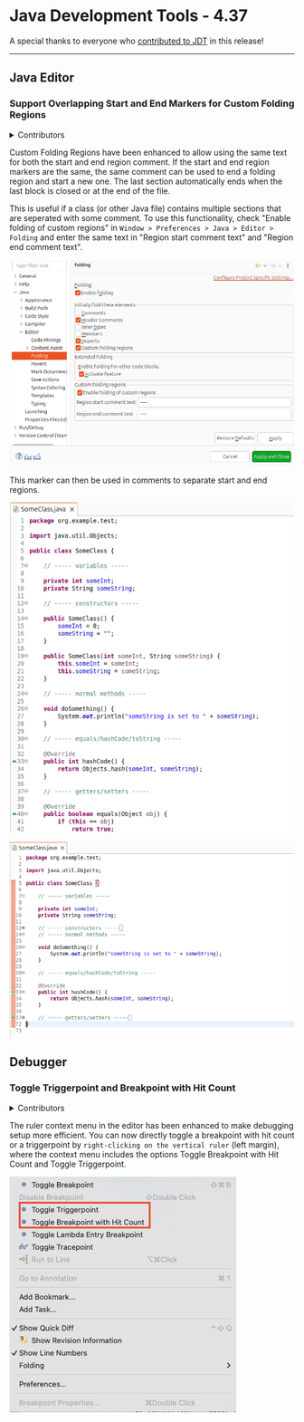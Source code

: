 # Java Development Tools - 4.37

A special thanks to everyone who [contributed to JDT](acknowledgements.md#java-development-tools) in this release!

<!--
---
## Java&trade; XX Support 
-->

<!--
---
## JUnit
-->


---
## Java Editor

### Support Overlapping Start and End Markers for Custom Folding Regions
<details>
<summary>Contributors</summary>

- [Daniel Schmid](https://github.com/danthe1st)
</details>

Custom Folding Regions have been enhanced to allow using the same text for both the start and end region comment.
If the start and end region markers are the same, the same comment can be used to end a folding region and start a new one.
The last section automatically ends when the last block is closed or at the end of the file.

This is useful if a class (or other Java file) contains multiple sections that are seperated with some comment.
To use this functionality, check "Enable folding of custom regions" in `Window > Preferences > Java > Editor > Folding` and enter the same text in "Region start comment text" and "Region end comment text".

![Preference window with folding of custom regions enabled and the start and end region markers set to the same text](images/overlappingStartEndCustomRegionMarkersPrefs.png)

This marker can then be used in comments to separate start and end regions.

![Java class with multiple sections seperated by comments](images/overlappingStartEndCustomRegionMarkersExpanded.png)

![The same Java class with some regions collapsed](images/overlappingStartEndCustomRegionMarkersCollapsed.png)

## Debugger

### Toggle Triggerpoint and Breakpoint with Hit Count
<details>
<summary>Contributors</summary>

- [Andrey Loskutov](https://github.com/iloveeclipse)
- [Suby S Surendran](https://github.com/subyssurendran666)
</details>

The ruler context menu in the editor has been enhanced to make debugging setup more efficient. You can now directly toggle a breakpoint with hit count or a triggerpoint by `right-clicking on the vertical ruler` (left margin), where the context menu includes the options Toggle Breakpoint with Hit Count and Toggle Triggerpoint.

![Ruler context menu in the Java editor showing new entries for Toggle Breakpoint with Hit Count and Toggle Triggerpoint](images/rulerToggleMenuWithHitcountAndTriggerpoint.png)

<!--
---
## Java Views and Dialogs
-->

<!--
---
## Java Compiler
-->

<!--
---
## Java Formatter
-->

<!--
---
## Debug
-->

<!--
### JDT Developers
--> 
